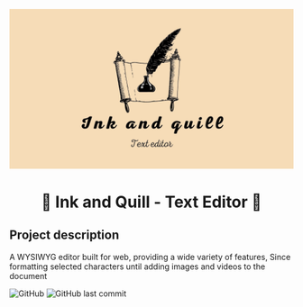 <p align="center">
	<img src="./assets/ink_and_quill_banner.jpg" alt="Ink and quill banner">
</p>

<h1 align="center">📜 Ink and Quill - Text Editor 📜</h1>

## Project description
<p>
  A WYSIWYG editor built for web, providing a wide variety of features, Since formatting selected characters until adding images and videos to the document
</p>

![GitHub](https://img.shields.io/github/license/jacksonmonteiro/ink-and-quill-text-editor?style=flat-square) ![GitHub last commit](https://img.shields.io/github/last-commit/jacksonmonteiro/ink-and-quill-text-editor?style=flat-square)
